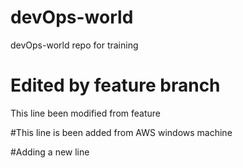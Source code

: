 # devOps-world
devOps-world repo for training 

# Edited by feature branch
This line been modified from feature 

#This line is been added from AWS windows machine

#Adding a new line
